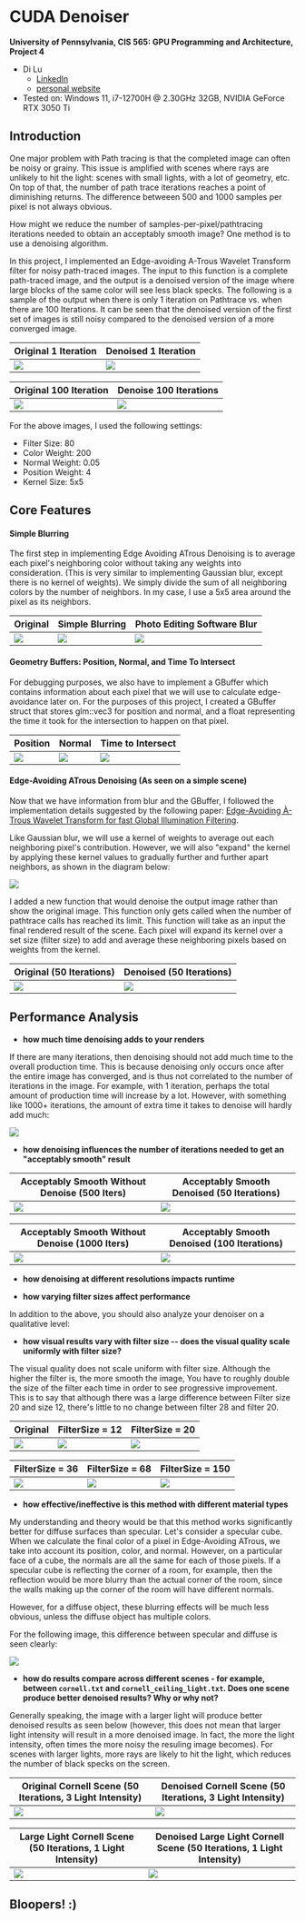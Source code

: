 CUDA Denoiser
================

**University of Pennsylvania, CIS 565: GPU Programming and Architecture, Project 4**

* Di Lu
  * [LinkedIn](https://www.linkedin.com/in/di-lu-0503251a2/)
  * [personal website](https://www.dluisnothere.com/)
* Tested on: Windows 11, i7-12700H @ 2.30GHz 32GB, NVIDIA GeForce RTX 3050 Ti

## Introduction

One major problem with Path tracing is that the completed image can often be noisy or grainy. This issue is amplified with scenes where rays are unlikely to hit the light: scenes with small lights, with a lot of geometry, etc. On top of that, the number of path trace iterations reaches a point of diminishing returns. The difference betweeen 500 and 1000 samples per pixel is not always obvious. 

How might we reduce the number of samples-per-pixel/pathtracing iterations needed to obtain an acceptably smooth image? One method is to use a denoising algorithm.

In this project, I implemented an Edge-avoiding A-Trous Wavelet Transform filter for noisy path-traced images. The input to this function is a complete path-traced image, and the output is a denoised version of the image where large blocks of the same color will see less black specks. The following is a sample of the output when there is only 1 iteration on Pathtrace vs. when there are 100 Iterations. It can be seen that the denoised version of the first set of images is still noisy compared to the denoised version of a more converged image.

| Original 1 Iteration   | Denoised 1 Iteration |
| ----------- | ----------- | 
| ![](img/nodenoise1.png)  |   ![](img/denoise1.png)   |

| Original 100 Iteration | Denoise 100 Iterations | 
| ----------- | ----------- |
| ![](img/nodenoise100.png)  |  ![](img/denoise100.png)  |

For the above images, I used the following settings:
- Filter Size: 80
- Color Weight: 200
- Normal Weight: 0.05
- Position Weight: 4
- Kernel Size: 5x5 

## Core Features

#### Simple Blurring

The first step in implementing Edge Avoiding ATrous Denoising is to average each pixel's neighboring color without taking any weights into consideration. (This is very similar to implementing Gaussian blur, except there is no kernel of weights). We simply divide the sum of all neighboring colors by the number of neighbors. In my case, I use a 5x5 area around the pixel as its neighbors.

| Original | Simple Blurring | Photo Editing Software Blur
| ----------- | ----------- | ----------- |
| ![](img/nodenoise100.png)  |  ![](img/simpleBlur.png)  | ![](img/pixlrBlur.png)

#### Geometry Buffers: Position, Normal, and Time To Intersect

For debugging purposes, we also have to implement a GBuffer which contains information about each pixel that we will use to calculate edge-avoidance later on. For the purposes of this project, I created a GBuffer struct that stores glm::vec3 for position and normal, and a float representing the time it took for the intersection to happen on that pixel.

| Position | Normal | Time to Intersect
| ----------- | ----------- | ----------- |
| ![](img/position.png)  |  ![](img/normal.png)  | ![](img/timeToIntersect.png)

#### Edge-Avoiding ATrous Denoising (As seen on a simple scene)

Now that we have information from blur and the GBuffer, I followed the implementation details suggested by the following paper: [Edge-Avoiding À-Trous Wavelet Transform for fast Global Illumination Filtering](https://jo.dreggn.org/home/2010_atrous.pdf). 

Like Gaussian blur, we will use a kernel of weights to average out each neighboring pixel's contribution. However, we will also "expand" the kernel by applying these kernel values to gradually further and further apart neighbors, as shown in the diagram below:

![](img/atrousDescription.png)

I added a new function that would denoise the output image rather than show the original image. This function only gets called when the number of pathtrace calls has reached its limit. This function will take as an input the final rendered result of the scene. Each pixel will expand its kernel over a set size (filter size) to add and average these neighboring pixels based on weights from the kernel. 


| Original (50 Iterations) | Denoised (50 Iterations) |
| ----------- | ----------- |
| ![](img/noDenoise50.png)  |  ![](img/denoise50.png)  |

## Performance Analysis

- **how much time denoising adds to your renders**

If there are many iterations, then denoising should not add much time to the overall production time. This is because denoising only occurs once after the entire image has converged, and is thus not correlated to the number of iterations in the image. For example, with 1 iteration, perhaps the total amount of production time will increase by a lot. However, with something like 1000+ iterations, the amount of extra time it takes to denoise will hardly add much:

![](img/itersDenoise.png)

- **how denoising influences the number of iterations needed to get an "acceptably smooth" result**

| Acceptably Smooth Without Denoise (500 Iters) | Acceptably Smooth Denoised (50 Iterations) |
| ----------- | ----------- |
| ![](img/acceptableSmooth700.png)  |  ![](img/acceptableSmooth50.png)  |

| Acceptably Smooth Without Denoise (1000 Iters) | Acceptably Smooth Denoised (100 Iterations) |
| ----------- | ----------- |
| ![](img/acceptableSmooth1000.png)  |  ![](img/acceptableSmooth100.png)  |


- **how denoising at different resolutions impacts runtime**


- **how varying filter sizes affect performance**



In addition to the above, you should also analyze your denoiser on a qualitative level:

- **how visual results vary with filter size -- does the visual quality scale uniformly with filter size?**

The visual quality does not scale uniform with filter size. Although the higher the filter is, the more smooth the image, You have to roughly double the size of the filter each time in order to see progressive improvement. This is to say that although there was a large difference between Filter size 20 and size 12, there's little to no change between filter 28 and filter 20. 

| Original | FilterSize = 12  | FilterSize = 20
| ----------- | ----------- | ----------- |
| ![](img/noDenoise.png)  |  ![](img/denoise12.png)  | ![](img/denoise20.png)

| FilterSize = 36 | FilterSize = 68  | FilterSize = 150
| ----------- | ----------- | ----------- |
| ![](img/denoise36.png)  |  ![](img/denoise68.png)  | ![](img/denoise150.png)

- **how effective/ineffective is this method with different material types**

My understanding and theory would be that this method works significantly better for diffuse surfaces than specular. Let's consider a specular cube. When we calculate the final color of a pixel in Edge-Avoiding ATrous, we take into account its position, color, and normal. However, on a particular face of a cube, the normals are all the same for each of those pixels. If a specular cube is reflecting the corner of a room, for example, then the reflection would be more blurry than the actual corner of the room, since the walls making up the corner of the room will have different normals.

However, for a diffuse object, these blurring effects will be much less obvious, unless the diffuse object has multiple colors.

For the following image, this difference between specular and diffuse is seen clearly:

![](img/denoise1.png)



- **how do results compare across different scenes - for example, between `cornell.txt` and `cornell_ceiling_light.txt`. Does one scene produce better denoised results? Why or why not?**

Generally speaking, the image with a larger light will produce better denoised results as seen below (however, this does not mean that larger light intensity will result in a more denoised image. In fact, the more the light intensity, often times the more noisy the resuling image becomes). For scenes with larger lights, more rays are likely to hit the light, which reduces the number of black specks on the screen. 

| Original Cornell Scene (50 Iterations, 3 Light Intensity) | Denoised Cornell Scene (50 Iterations, 3 Light Intensity) |
| ----------- | ----------- |
| ![](img/smallLightNoDenoise.png)  |  ![](img/smallLightDenoise.png)  |


| Large Light Cornell Scene (50 Iterations, 1 Light Intensity) | Denoised Large Light Cornell Scene (50 Iterations, 1 Light Intensity) |
| ----------- | ----------- |
| ![](img/largeLightNoDenoise.png)  |  ![](img/largeLightDenoise.png)  |

## Bloopers! :)

